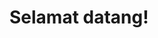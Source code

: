 <!DOCTYPE html>
<html>
<head>
	<title>adindata</title>
	<link rel="stylesheet" type="text/css" href="style.css">
</head>
<body>
	<h1>Selamat datang!</h1>
</body>
</html>
